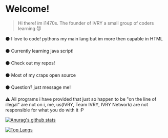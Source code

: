 # Welcome!
> Hi there! im i1470s. The founder of IVRY a small group of coders learning 😈

⚫ I love to code! pythons my main lang but im more then capable in HTML

⚫ Currently learning java script!

⚫ Check out my repos!

⚫ Most of my craps open source 

⚫ Question? just message me!

⚠️ All programs i have provided that just so happen to be "on the line of illegal" are not on i, me, us(IVRY, Team IVRY, IVRY Network) are not responsible for what you do with it :P

[![Anurag's github stats](https://github-readme-stats.vercel.app/api?username=i1470s&theme=dark&show_icons=true)](https://github.com/anuraghazra/github-readme-stats)

[![Top Langs](https://github-readme-stats.vercel.app/api/top-langs/?username=i1470s&theme=dark&layout=compact)](https://github.com/anuraghazra/github-readme-stats)
